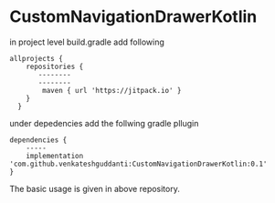 # CustomNavigationDrawerKotlin

in project level build.gradle add following

```
allprojects {
    repositories {
       --------        
       --------
        maven { url 'https://jitpack.io' } 
    }
  }
```
under depedencies add the follwing gradle pllugin

```
dependencies {
    -----
    implementation 'com.github.venkateshguddanti:CustomNavigationDrawerKotlin:0.1'
}
```
The basic usage is given in above repository.
